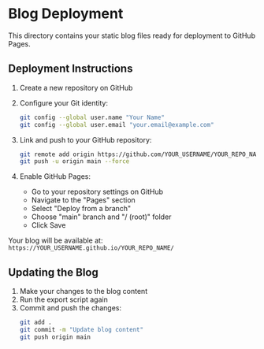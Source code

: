 # Blog Deployment

This directory contains your static blog files ready for deployment to GitHub Pages.

## Deployment Instructions

1. Create a new repository on GitHub
2. Configure your Git identity:
   ```bash
   git config --global user.name "Your Name"
   git config --global user.email "your.email@example.com"
   ```

3. Link and push to your GitHub repository:
   ```bash
   git remote add origin https://github.com/YOUR_USERNAME/YOUR_REPO_NAME.git
   git push -u origin main --force
   ```

4. Enable GitHub Pages:
   - Go to your repository settings on GitHub
   - Navigate to the "Pages" section
   - Select "Deploy from a branch"
   - Choose "main" branch and "/ (root)" folder
   - Click Save

Your blog will be available at: `https://YOUR_USERNAME.github.io/YOUR_REPO_NAME/`

## Updating the Blog

1. Make your changes to the blog content
2. Run the export script again
3. Commit and push the changes:
   ```bash
   git add .
   git commit -m "Update blog content"
   git push origin main
   ```
